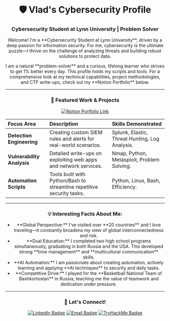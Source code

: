 <div align="center">
  
# 🛡️ Vlad's Cybersecurity Profile
  
### Cybersecurity Student at Lynn University | Problem Solver
  
<p>Welcome! I'm a **Cybersecurity Student at Lynn University**, driven by a deep passion for information security. For me, cybersecurity is the ultimate puzzle—I thrive on the challenge of analyzing threats and building robust solutions to protect data.</p>
  
<p>I am a natural **problem-solver** and a curious, lifelong learner who strives to get 1% better every day. This profile holds my scripts and tools. For a comprehensive look at my technical capabilities, project methodologies, and CTF write-ups, check out my **Notion Portfolio** below.</p>
  
---

### 🚀 Featured Work & Projects

<p align="center">
    
  <a href="https://vladcyber.notion.site/portfolio" target="_blank">
    <img src="https://img.shields.io/badge/NOTION%20PORTFOLIO-VIEW%20ALL%20PROJECTS-333333?style=for-the-badge&logo=notion&logoColor=white" alt="Notion Portfolio Link"/>
  </a>
</p>

| Focus Area | Description | Skills Demonstrated |
| :--- | :--- | :--- |
| **Detection Engineering** | Creating custom SIEM rules and alerts for real-world scenarios. | Splunk, Elastic, Threat Hunting, Log Analysis. |
| **Vulnerability Analysis** | Detailed write-ups on exploiting web apps and network services. | Nmap, Python, Metasploit, Problem Solving. |
| **Automation Scripts** | Tools built with Python/Bash to streamline repetitive security tasks. | Python, Linux, Bash, Efficiency. |

---

### 💡 Interesting Facts About Me:

<ul>
    <li>**Global Perspective:** I've visited over **20 countries** and I love traveling—it constantly broadens my view of global interconnectedness and risk.</li>
    <li>**Dual Education:** I completed two high school programs simultaneously, graduating in both Russia and the USA. This developed strong **time management** and **multicultural communication** skills.</li>
    <li>**AI Automation:** I am passionate about creating automation, actively learning and applying **AI techniques** to security and daily tasks.</li>
    <li>**Competitive Drive:** I played for the **Basketball National Team of Bashkortostan** in Russia, teaching me the value of teamwork and dedication under pressure.</li>
</ul>

---

### 🤝 Let's Connect!

<p align="center">
    <a href="https://www.linkedin.com/in/vlad-data" target="_blank"><img src="https://img.shields.io/badge/LinkedIn-0077B5?style=for-the-badge&logo=linkedin&logoColor=white" alt="LinkedIn Badge"/></a>
    <a href="mailto:vkhristoliubov@email.lynn.edu" target="_blank"><img src="https://img.shields.io/badge/Email-D14836?style=for-the-badge&logo=gmail&logoColor=white" alt="Email Badge"/></a>
    <a href="https://tryhackme.com/p/vkhristoliubov" target="_blank"><img src="https://img.shields.io/badge/TryHackMe-2C73D1?style=for-the-badge&logo=tryhackme&logoColor=white" alt="TryHackMe Badge"/></a>
</p>
  
</div>
